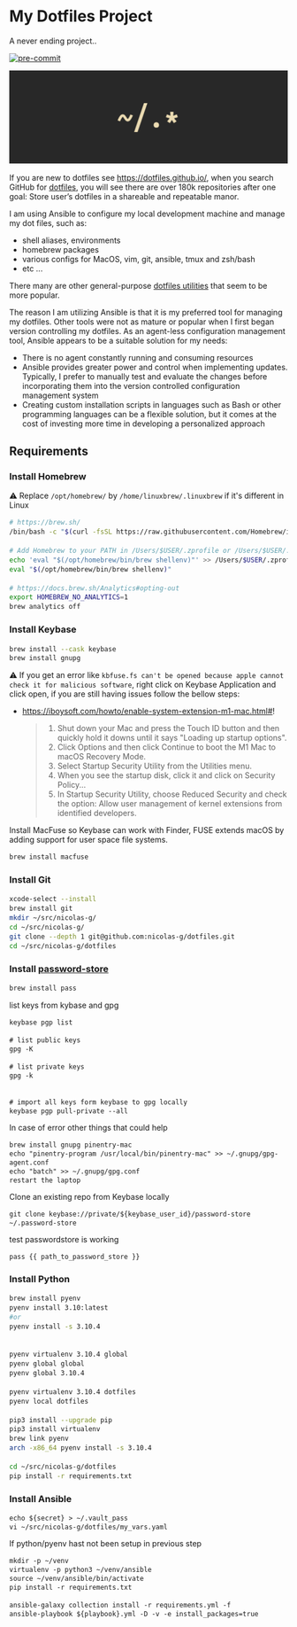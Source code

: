 # My Dotfiles Project

A never ending project..

[![pre-commit](https://img.shields.io/badge/pre--commit-enabled-brightgreen?logo=pre-commit&logoColor=white)](https://github.com/pre-commit/pre-commit)

![Image of dotfiles](dotfiles.png)

If you are new to dotfiles see https://dotfiles.github.io/, when you search GitHub for [dotfiles](https://github.com/search?q=dotfiles), you will see there are over 180k repositories after one goal: Store user’s dotfiles in a shareable and repeatable manor.

I am using Ansible to configure my local development machine and manage my dot files, such as:

- shell aliases, environments
- homebrew packages
- various configs for MacOS, vim, git, ansible, tmux and zsh/bash
- etc ...

There many are other general-purpose [dotfiles utilities](https://dotfiles.github.io/utilities/) that seem to be more popular.

The reason I am utilizing Ansible is that it is my preferred tool for managing my dotfiles. Other tools were not as mature or popular when I first began version controlling my dotfiles. As an agent-less configuration management tool, Ansible appears to be a suitable solution for my needs:

- There is no agent constantly running and consuming resources
- Ansible provides greater power and control when implementing updates. Typically, I prefer to manually test and evaluate the changes before incorporating them into the version controlled configuration management system
- Creating custom installation scripts in languages such as Bash or other programming languages can be a flexible solution, but it comes at the cost of investing more time in developing a personalized approach

## Requirements

### Install Homebrew

:warning: Replace `/opt/homebrew/` by `/home/linuxbrew/.linuxbrew` if it's different in Linux

```bash
# https://brew.sh/
/bin/bash -c "$(curl -fsSL https://raw.githubusercontent.com/Homebrew/install/HEAD/install.sh)"

# Add Homebrew to your PATH in /Users/$USER/.zprofile or /Users/$USER/.profile (if bash)
echo 'eval "$(/opt/homebrew/bin/brew shellenv)"' >> /Users/$USER/.zprofile
eval "$(/opt/homebrew/bin/brew shellenv)"

# https://docs.brew.sh/Analytics#opting-out
export HOMEBREW_NO_ANALYTICS=1
brew analytics off
```

### Install Keybase

```bash
brew install --cask keybase
brew install gnupg
```

:warning: If you get an error like `kbfuse.fs can't be opened because apple cannot check it for malicious software`,
right click on Keybase Application and click open, if you are still having issues follow the bellow steps:

- https://iboysoft.com/howto/enable-system-extension-m1-mac.html#!
  > 1. Shut down your Mac and press the Touch ID button and then quickly hold it downs until it says "Loading up startup options".
  > 2. Click Options and then click Continue to boot the M1 Mac to macOS Recovery Mode.
  > 3. Select Startup Security Utility from the Utilities menu.
  > 4. When you see the startup disk, click it and click on Security Policy...
  > 5. In Startup Security Utility, choose Reduced Security and check the option: Allow user management of kernel extensions from identified developers.

Install MacFuse so Keybase can work with Finder, FUSE extends macOS by adding support for user space file systems.

```bash
brew install macfuse
```

### Install Git

```bash
xcode-select --install
brew install git
mkdir ~/src/nicolas-g/
cd ~/src/nicolas-g/
git clone --depth 1 git@github.com:nicolas-g/dotfiles.git
cd ~/src/nicolas-g/dotfiles
```

### Install [password-store](https://www.passwordstore.org/)

```bash
brew install pass
```

list keys from kybase and gpg

```
keybase pgp list

# list public keys
gpg -K

# list private keys
gpg -k


# import all keys form keybase to gpg locally
keybase pgp pull-private --all
```

In case of error other things that could help

```
brew install gnupg pinentry-mac
echo "pinentry-program /usr/local/bin/pinentry-mac" >> ~/.gnupg/gpg-agent.conf
echo "batch" >> ~/.gnupg/gpg.conf
restart the laptop
```

Clone an existing repo from Keybase locally

```
git clone keybase://private/${keybase_user_id}/password-store ~/.password-store
```

test passwordstore is working

```
pass {{ path_to_password_store }}
```

### Install Python

```bash
brew install pyenv
pyenv install 3.10:latest
#or
pyenv install -s 3.10.4


pyenv virtualenv 3.10.4 global
pyenv global global
pyenv global 3.10.4

pyenv virtualenv 3.10.4 dotfiles
pyenv local dotfiles

pip3 install --upgrade pip
pip3 install virtualenv
brew link pyenv
arch -x86_64 pyenv install -s 3.10.4

cd ~/src/nicolas-g/dotfiles
pip install -r requirements.txt
```

### Install Ansible

```
echo ${secret} > ~/.vault_pass
vi ~/src/nicolas-g/dotfiles/my_vars.yaml
```

If python/pyenv hast not been setup in previous step

```
mkdir -p ~/venv
virtualenv -p python3 ~/venv/ansible
source ~/venv/ansible/bin/activate
pip install -r requirements.txt

ansible-galaxy collection install -r requirements.yml -f
ansible-playbook ${playbook}.yml -D -v -e install_packages=true
```
